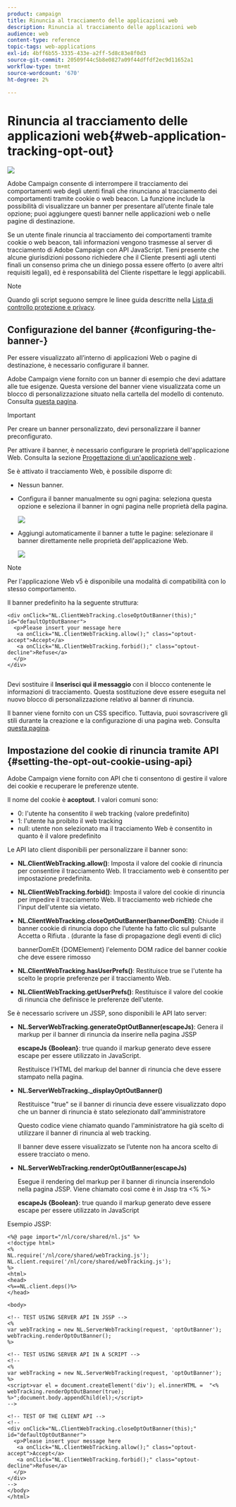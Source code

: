 ```yaml
---
product: campaign
title: Rinuncia al tracciamento delle applicazioni web
description: Rinuncia al tracciamento delle applicazioni web
audience: web
content-type: reference
topic-tags: web-applications
exl-id: 4bff6b55-3335-433e-a2ff-5d8c83e8f0d3
source-git-commit: 20509f44c5b8e0827a09f44dffdf2ec9d11652a1
workflow-type: tm+mt
source-wordcount: '670'
ht-degree: 2%

---
```


# Rinuncia al tracciamento delle applicazioni web{#web-application-tracking-opt-out}

![](../../assets/common.svg)

Adobe Campaign consente di interrompere il tracciamento dei comportamenti web degli utenti finali che rinunciano al tracciamento dei comportamenti tramite cookie o web beacon. La funzione include la possibilità di visualizzare un banner per presentare all’utente finale tale opzione; puoi aggiungere questi banner nelle applicazioni web o nelle pagine di destinazione.

Se un utente finale rinuncia al tracciamento dei comportamenti tramite cookie o web beacon, tali informazioni vengono trasmesse al server di tracciamento di Adobe Campaign con API JavaScript. Tieni presente che alcune giurisdizioni possono richiedere che il Cliente presenti agli utenti finali un consenso prima che un diniego possa essere offerto (o avere altri requisiti legali), ed è responsabilità del Cliente rispettare le leggi applicabili.

>[!NOTE]
>
>Quando gli script seguono sempre le linee guida descritte nella [Lista di controllo protezione e privacy](https://helpx.adobe.com/campaign/kb/acc-security.html#dev).

## Configurazione del banner {#configuring-the-banner-}

Per essere visualizzato all’interno di applicazioni Web o pagine di destinazione, è necessario configurare il banner.

Adobe Campaign viene fornito con un banner di esempio che devi adattare alle tue esigenze. Questa versione del banner viene visualizzata come un blocco di personalizzazione situato nella cartella del modello di contenuto. Consulta [questa pagina](../../delivery/using/personalization-blocks.md).

>[!IMPORTANT]
>
>Per creare un banner personalizzato, devi personalizzare il banner preconfigurato.

Per attivare il banner, è necessario configurare le proprietà dell&#39;applicazione Web. Consulta la sezione [Progettazione di un&#39;applicazione web](designing-a-web-application.md) .

Se è attivato il tracciamento Web, è possibile disporre di:

* Nessun banner.
* Configura il banner manualmente su ogni pagina: seleziona questa opzione e seleziona il banner in ogni pagina nelle proprietà della pagina.

   ![](assets/pageproperties.png)

* Aggiungi automaticamente il banner a tutte le pagine: selezionare il banner direttamente nelle proprietà dell&#39;applicazione Web.

   ![](assets/optoutconfig.png)

>[!NOTE]
>
>Per l&#39;applicazione Web v5 è disponibile una modalità di compatibilità con lo stesso comportamento.

Il banner predefinito ha la seguente struttura:

```
<div onClick="NL.ClientWebTracking.closeOptOutBanner(this);" id="defaultOptOutBanner">
  <p>Please insert your message here
   <a onClick="NL.ClientWebTracking.allow();" class="optout-accept">Accept</a>
   <a onClick="NL.ClientWebTracking.forbid();" class="optout-decline">Refuse</a>
  </p>
</div>
      
```

Devi sostituire il **Inserisci qui il messaggio** con il blocco contenente le informazioni di tracciamento. Questa sostituzione deve essere eseguita nel nuovo blocco di personalizzazione relativo al banner di rinuncia.

Il banner viene fornito con un CSS specifico. Tuttavia, puoi sovrascrivere gli stili durante la creazione e la configurazione di una pagina web. Consulta [questa pagina](content-editor-interface.md).

## Impostazione del cookie di rinuncia tramite API {#setting-the-opt-out-cookie-using-api}

Adobe Campaign viene fornito con API che ti consentono di gestire il valore dei cookie e recuperare le preferenze utente.

Il nome del cookie è **acoptout**. I valori comuni sono:

* 0: l&#39;utente ha consentito il web tracking (valore predefinito)
* 1: l&#39;utente ha proibito il web tracking
* null: utente non selezionato ma il tracciamento Web è consentito in quanto è il valore predefinito

Le API lato client disponibili per personalizzare il banner sono:

* **NL.ClientWebTracking.allow()**: Imposta il valore del cookie di rinuncia per consentire il tracciamento Web. Il tracciamento web è consentito per impostazione predefinita.
* **NL.ClientWebTracking.forbid()**: Imposta il valore del cookie di rinuncia per impedire il tracciamento Web. Il tracciamento web richiede che l&#39;input dell&#39;utente sia vietato.
* **NL.ClientWebTracking.closeOptOutBanner(bannerDomElt)**: Chiude il banner cookie di rinuncia dopo che l’utente ha fatto clic sul pulsante Accetta o Rifiuta . (durante la fase di propagazione degli eventi di clic)

   bannerDomElt {DOMElement} l&#39;elemento DOM radice del banner cookie che deve essere rimosso

* **NL.ClientWebTracking.hasUserPrefs()**: Restituisce true se l&#39;utente ha scelto le proprie preferenze per il tracciamento Web.
* **NL.ClientWebTracking.getUserPrefs()**: Restituisce il valore del cookie di rinuncia che definisce le preferenze dell&#39;utente.

Se è necessario scrivere un JSSP, sono disponibili le API lato server:

* **NL.ServerWebTracking.generateOptOutBanner(escapeJs)**: Genera il markup per il banner di rinuncia da inserire nella pagina JSSP

   **escapeJs {Boolean}**: true quando il markup generato deve essere escape per essere utilizzato in JavaScript.

   Restituisce l’HTML del markup del banner di rinuncia che deve essere stampato nella pagina.

* **NL.ServerWebTracking._displayOptOutBanner()**

   Restituisce &quot;true&quot; se il banner di rinuncia deve essere visualizzato dopo che un banner di rinuncia è stato selezionato dall&#39;amministratore

   Questo codice viene chiamato quando l&#39;amministratore ha già scelto di utilizzare il banner di rinuncia al web tracking.

   Il banner deve essere visualizzato se l’utente non ha ancora scelto di essere tracciato o meno.

* **NL.ServerWebTracking.renderOptOutBanner(escapeJs)**

   Esegue il rendering del markup per il banner di rinuncia inserendolo nella pagina JSSP. Viene chiamato così come è in Jssp tra &lt;% %>

   **escapeJs {Boolean}**: true quando il markup generato deve essere escape per essere utilizzato in JavaScript

Esempio JSSP:

```
<%@ page import="/nl/core/shared/nl.js" %>
<!doctype html>
<%
NL.require('/nl/core/shared/webTracking.js');
NL.client.require('/nl/core/shared/webTracking.js');
%>
<html>
<head>
<%==NL.client.deps()%>
</head>

<body>

<!-- TEST USING SERVER API IN JSSP -->
<% 
var webTracking = new NL.ServerWebTracking(request, 'optOutBanner');
webTracking.renderOptOutBanner();
%>

<!-- TEST USING SERVER API IN A SCRIPT -->
<!--
<% 
var webTracking = new NL.ServerWebTracking(request, 'optOutBanner');
%>
<script>var el = document.createElement('div'); el.innerHTML =  "<% webTracking.renderOptOutBanner(true); %>";document.body.appendChild(el);</script>
-->

<!-- TEST OF THE CLIENT API -->
<!--
<div onClick="NL.ClientWebTracking.closeOptOutBanner(this);" id="defaultOptOutBanner">
  <p>Please insert your message here
   <a onClick="NL.ClientWebTracking.allow();" class="optout-accept">Accept</a>
   <a onClick="NL.ClientWebTracking.forbid();" class="optout-decline">Refuse</a>
  </p>
</div>
-->
</body>
</html>
```
